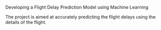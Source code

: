 Developing a Flight Delay Prediction Model using Machine Learning

The project is aimed at accurately predicting the flight delays using the details of the flight. 
